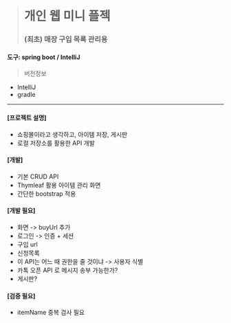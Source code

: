 
> # 개인 웹 미니 플젝
> ### (최초) 매장 구입 목록 관리용

#### 도구: spring boot / IntelliJ 
> 버전정보
* IntelliJ 
* gradle
___

#### [프로젝트 설명]
* 쇼핑몰이라고 생각하고, 아이템 저장, 게시판
* 로컬 저장소를 활용한 API 개발

#### [개발]
* 기본 CRUD API
* Thymleaf 활용 아이템 관리 화면
* 간단한 bootstrap 적용

#### [개발 필요]
* 화면 -> buyUrl 추가 
* 로그인 -> 인증 + 세션
* 구입 url
* 신청목록
* 이 API는 어느 때 권한을 줄 것이냐 -> 사용자 식별
* 카톡 오픈 API 로 메시지 송부 가능한가?
* 게시판?

#### [검증 필요]
* itemName 중복 검사 필요
